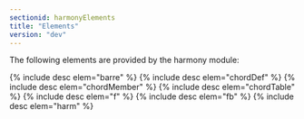 ```yaml
---
sectionid: harmonyElements
title: "Elements"
version: "dev"
---
```


The following elements are provided by the harmony module:

  
{% include desc elem="barre" %} 
{% include desc elem="chordDef" %} 
{% include desc elem="chordMember" %} 
{% include desc elem="chordTable" %} 
{% include desc elem="f" %} 
{% include desc elem="fb" %} 
{% include desc elem="harm" %} 
 
